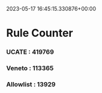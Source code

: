2023-05-17 16:45:15.330876+00:00
# Rule Counter 
 ### UCATE : 419769

 ### Veneto : 113365

 ### Allowlist : 13929